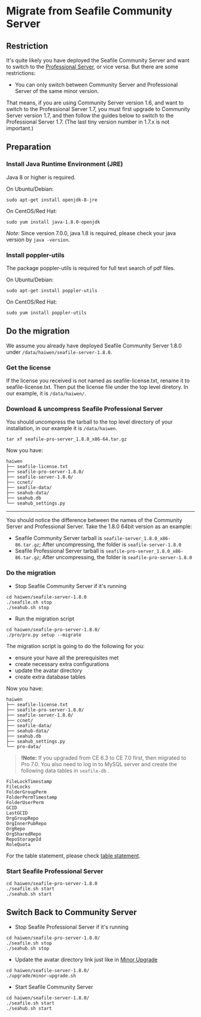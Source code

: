 # Migrate from Seafile Community Server

## Restriction

It's quite likely you have deployed the Seafile Community Server and want to switch to the [Professional Server](http://seafile.com/en/product/private_server/), or vice versa. But there are some restrictions:

* You can only switch between Community Server and Professional Server of the same minor version.

That means, if you are using Community Server version 1.6, and want to switch to the Professional Server 1.7, you must first upgrade to Community Server version 1.7, and then follow the guides below to switch to the Professional Server 1.7. (The last tiny version number in 1.7.x is not important.)

## Preparation

### Install Java Runtime Environment (JRE)

Java 8 or higher is required.

On Ubuntu/Debian:

```
sudo apt-get install openjdk-8-jre

```

On CentOS/Red Hat:

```
sudo yum install java-1.8.0-openjdk

```

_Note_: Since version 7.0.0, java 1.8 is required, please check your java version by `java -version`. 

### Install poppler-utils

The package poppler-utils is required for full text search of pdf files.

On Ubuntu/Debian:

```
sudo apt-get install poppler-utils

```

On CentOS/Red Hat:

```
sudo yum install poppler-utils

```

## Do the migration

We assume you already have deployed Seafile Community Server 1.8.0 under `/data/haiwen/seafile-server-1.8.0`. 

### Get the license

If the license you received is not named as seafile-license.txt, rename it to seafile-license.txt. Then put the license file under the top level diretory. In our example, it is `/data/haiwen/`.

### Download & uncompress Seafile Professional Server

You should uncompress the tarball to the top level directory of your installation, in our example it is `/data/haiwen`.

```
tar xf seafile-pro-server_1.8.0_x86-64.tar.gz

```

Now you have:

```
haiwen
├── seafile-license.txt
├── seafile-pro-server-1.8.0/
├── seafile-server-1.8.0/
├── ccnet/
├── seafile-data/
├── seahub-data/
├── seahub.db
└── seahub_settings.py

```

---

You should notice the difference between the names of the Community Server and Professional Server. Take the 1.8.0 64bit version as an example:

* Seafile Community Server tarball is `seafile-server_1.8.0_x86-86.tar.gz`; After uncompressing, the folder is `seafile-server-1.8.0`
* Seafile Professional Server tarball is `seafile-pro-server_1.8.0_x86-86.tar.gz`; After uncompressing, the folder is `seafile-pro-server-1.8.0`
    

### Do the migration

* Stop Seafile Community Server if it's running


```
cd haiwen/seafile-server-1.8.0
./seafile.sh stop
./seahub.sh stop

```

* Run the migration script 


```
cd haiwen/seafile-pro-server-1.8.0/
./pro/pro.py setup --migrate

```

The migration script is going to do the following for you:

* ensure your have all the prerequisites met
* create necessary extra configurations
* update the avatar directory
* create extra database tables

Now you have:

```
haiwen
├── seafile-license.txt
├── seafile-pro-server-1.8.0/
├── seafile-server-1.8.0/
├── ccnet/
├── seafile-data/
├── seahub-data/
├── seahub.db
├── seahub_settings.py
└── pro-data/

```

> **!Note:** If you upgraded from CE 6.3 to CE 7.0 first, then migrated to Pro 7.0. You also need to log in to MySQL server and create the following data tables in `seafile-db` .

```
FileLockTimestamp
FileLocks
FolderGroupPerm
FolderPermTimestamp
FolderUserPerm
GCID
LastGCID
OrgGroupRepo
OrgInnerPubRepo
OrgRepo
OrgSharedRepo
RepoStorageId
RoleQuota

```

For the table statement, please check [table statement](./seafile-sql.md).

### Start Seafile Professional Server

```
cd haiwen/seafile-pro-server-1.8.0
./seafile.sh start
./seahub.sh start

```

## Switch Back to Community Server

* Stop Seafile Professional Server if it's running


```
cd haiwen/seafile-pro-server-1.8.0/
./seafile.sh stop
./seahub.sh stop

```

* Update the avatar directory link just like in [Minor Upgrade](https://github.com/haiwen/seafile/wiki/Upgrading-Seafile-Server#minor-upgrade-like-from-150-to-151)


```
cd haiwen/seafile-server-1.8.0/
./upgrade/minor-upgrade.sh

```

* Start Seafile Community Server


```
cd haiwen/seafile-server-1.8.0/
./seafile.sh start
./seahub.sh start

```


